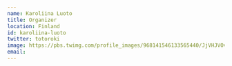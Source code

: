 ```yaml
---
name: Karoliina Luoto
title: Organizer
location: Finland
id: karoliina-luoto
twitter: totoroki
image: https://pbs.twimg.com/profile_images/968141546133565440/JjVHJVOv.jpg
email:
---
```

